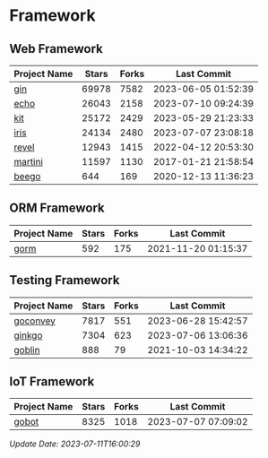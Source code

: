 # Framework

## Web Framework
| Project Name | Stars | Forks | Last Commit |
| ------------ | ----- | ----- | ----------- |
| [gin](https://github.com/gin-gonic/gin) | 69978 | 7582 | 2023-06-05 01:52:39 |
| [echo](https://github.com/labstack/echo) | 26043 | 2158 | 2023-07-10 09:24:39 |
| [kit](https://github.com/go-kit/kit) | 25172 | 2429 | 2023-05-29 21:23:33 |
| [iris](https://github.com/kataras/iris) | 24134 | 2480 | 2023-07-07 23:08:18 |
| [revel](https://github.com/revel/revel) | 12943 | 1415 | 2022-04-12 20:53:30 |
| [martini](https://github.com/go-martini/martini) | 11597 | 1130 | 2017-01-21 21:58:54 |
| [beego](https://github.com/astaxie/beego) | 644 | 169 | 2020-12-13 11:36:23 |

## ORM Framework
| Project Name | Stars | Forks | Last Commit |
| ------------ | ----- | ----- | ----------- |
| [gorm](https://github.com/jinzhu/gorm) | 592 | 175 | 2021-11-20 01:15:37 |

## Testing Framework
| Project Name | Stars | Forks | Last Commit |
| ------------ | ----- | ----- | ----------- |
| [goconvey](https://github.com/smartystreets/goconvey) | 7817 | 551 | 2023-06-28 15:42:57 |
| [ginkgo](https://github.com/onsi/ginkgo) | 7304 | 623 | 2023-07-06 13:06:36 |
| [goblin](https://github.com/franela/goblin) | 888 | 79 | 2021-10-03 14:34:22 |

## IoT Framework
| Project Name | Stars | Forks | Last Commit |
| ------------ | ----- | ----- | ----------- |
| [gobot](https://github.com/hybridgroup/gobot) | 8325 | 1018 | 2023-07-07 07:09:02 |

*Update Date: 2023-07-11T16:00:29*